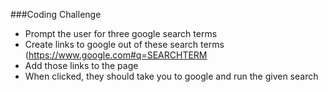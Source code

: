 ###Coding Challenge

* Prompt the user for three google search terms
* Create links to google out of these search terms (https://www.google.com#q=SEARCHTERM
* Add those links to the page
* When clicked, they should take you to google and run the given search